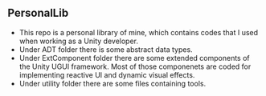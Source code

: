 ## PersonalLib

- This repo is a personal library of mine, which contains codes that I used when working as a Unity developer.
- Under ADT folder there is some abstract data types.
- Under ExtComponent folder there are some extended components of the Unity UGUI framework. Most of those componenets are coded for implementing reactive UI and dynamic visual effects.
- Under utility folder there are some files containing tools.
